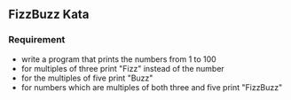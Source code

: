 ## FizzBuzz Kata

### Requirement

- write a program that prints the numbers from 1 to 100
- for multiples of three print "Fizz" instead of the number
- for the multiples of five print "Buzz"
- for numbers which are multiples of both three and five print "FizzBuzz"
